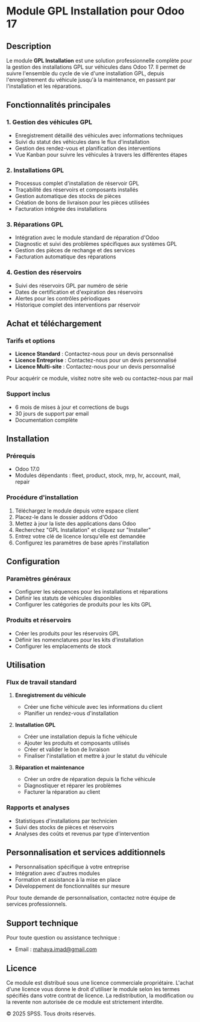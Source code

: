 # Module GPL Installation pour Odoo 17

## Description
Le module **GPL Installation** est une solution professionnelle complète pour la gestion des installations GPL sur véhicules dans Odoo 17. Il permet de suivre l'ensemble du cycle de vie d'une installation GPL, depuis l'enregistrement du véhicule jusqu'à la maintenance, en passant par l'installation et les réparations.

## Fonctionnalités principales

### 1. Gestion des véhicules GPL
- Enregistrement détaillé des véhicules avec informations techniques
- Suivi du statut des véhicules dans le flux d'installation
- Gestion des rendez-vous et planification des interventions
- Vue Kanban pour suivre les véhicules à travers les différentes étapes

### 2. Installations GPL
- Processus complet d'installation de réservoir GPL
- Traçabilité des réservoirs et composants installés
- Gestion automatique des stocks de pièces
- Création de bons de livraison pour les pièces utilisées
- Facturation intégrée des installations

### 3. Réparations GPL
- Intégration avec le module standard de réparation d'Odoo
- Diagnostic et suivi des problèmes spécifiques aux systèmes GPL
- Gestion des pièces de rechange et des services
- Facturation automatique des réparations

### 4. Gestion des réservoirs
- Suivi des réservoirs GPL par numéro de série
- Dates de certification et d'expiration des réservoirs
- Alertes pour les contrôles périodiques
- Historique complet des interventions par réservoir

## Achat et téléchargement

### Tarifs et options
- **Licence Standard** : Contactez-nous pour un devis personnalisé
- **Licence Entreprise** : Contactez-nous pour un devis personnalisé
- **Licence Multi-site** : Contactez-nous pour un devis personnalisé

Pour acquérir ce module, visitez notre site web ou contactez-nous par mail
### Support inclus
- 6 mois de mises à jour et corrections de bugs
- 30 jours de support par email
- Documentation complète

## Installation

### Prérequis
- Odoo 17.0
- Modules dépendants : fleet, product, stock, mrp, hr, account, mail, repair

### Procédure d'installation
1. Téléchargez le module depuis votre espace client
2. Placez-le dans le dossier addons d'Odoo
3. Mettez à jour la liste des applications dans Odoo
4. Recherchez "GPL Installation" et cliquez sur "Installer"
5. Entrez votre clé de licence lorsqu'elle est demandée
6. Configurez les paramètres de base après l'installation

## Configuration

### Paramètres généraux
- Configurer les séquences pour les installations et réparations
- Définir les statuts de véhicules disponibles
- Configurer les catégories de produits pour les kits GPL

### Produits et réservoirs
- Créer les produits pour les réservoirs GPL
- Définir les nomenclatures pour les kits d'installation
- Configurer les emplacements de stock

## Utilisation

### Flux de travail standard
1. **Enregistrement du véhicule**
   - Créer une fiche véhicule avec les informations du client
   - Planifier un rendez-vous d'installation

2. **Installation GPL**
   - Créer une installation depuis la fiche véhicule
   - Ajouter les produits et composants utilisés
   - Créer et valider le bon de livraison
   - Finaliser l'installation et mettre à jour le statut du véhicule

3. **Réparation et maintenance**
   - Créer un ordre de réparation depuis la fiche véhicule
   - Diagnostiquer et réparer les problèmes
   - Facturer la réparation au client

### Rapports et analyses
- Statistiques d'installations par technicien
- Suivi des stocks de pièces et réservoirs
- Analyses des coûts et revenus par type d'intervention

## Personnalisation et services additionnels
- Personnalisation spécifique à votre entreprise
- Intégration avec d'autres modules
- Formation et assistance à la mise en place
- Développement de fonctionnalités sur mesure

Pour toute demande de personnalisation, contactez notre équipe de services professionnels.

## Support technique
Pour toute question ou assistance technique :
- Email : mahaya.imad@gmail.com

## Licence
Ce module est distribué sous une licence commerciale propriétaire. L'achat d'une licence vous donne le droit d'utiliser le module selon les termes spécifiés dans votre contrat de licence. La redistribution, la modification ou la revente non autorisée de ce module est strictement interdite.

© 2025 SPSS. Tous droits réservés.
